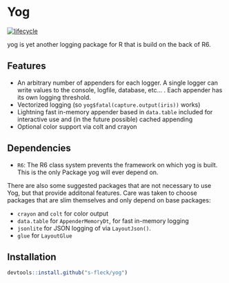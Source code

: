 # Yog

[![lifecycle](https://img.shields.io/badge/lifecycle-experimental-orange.svg)](https://www.tidyverse.org/lifecycle/#experimental)

yog is yet another logging package for R that is build on the back of
R6.

## Features
  
* An arbitrary number of appenders for each logger. A single logger can write
  values to the console, logfile, database, etc... . Each appender has its
  own logging threshold.
* Vectorized logging (so `yog$fatal(capture.output(iris))` works)
* Lightning fast in-memory appender based in `data.table` included for 
  interactive use and (in the future possible) cached appending
* Optional color support via colt and crayon


## Dependencies

  * `R6`: The R6 class system prevents the framework on which yog is built. This
  is the only Package yog will ever depend on.

There are also some suggested packages that are not necessary to use Yog, but
that provide additonal features. Care was taken to choose packages that are
slim themselves and only depend on base packages:

  * `crayon` and `colt` for color output
  * `data.table` for `AppenderMemoryDt`, for fast in-memory logging
  * `jsonlite` for JSON logging of via `LayoutJson()`. 
  * `glue` for `LayoutGlue`


## Installation

``` r
devtools::install.github("s-fleck/yog")
```
